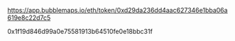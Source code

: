 https://app.bubblemaps.io/eth/token/0xd29da236dd4aac627346e1bba06a619e8c22d7c5

0x1f19d846d99a0e75581913b64510fe0e18bbc31f